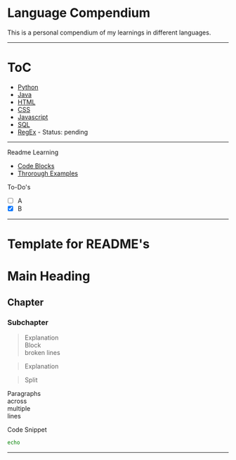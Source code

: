 # Language Compendium
This is a personal compendium of my learnings in different languages.

---

# ToC

- [Python](https://github.com/Big-P/Language-Compendium/tree/main/src/Python)
- [Java](https://github.com/Big-P/Language-Compendium/tree/main/src/Java)
- [HTML](https://github.com/Big-P/Language-Compendium/tree/main/src/HTML)
- [CSS](https://github.com/Big-P/Language-Compendium/tree/main/src/CSS)
- [Javascript](https://github.com/Big-P/Language-Compendium/tree/main/src/Javascript)
- [SQL](https://github.com/Big-P/Language-Compendium/tree/main/src/SQL)
- [RegEx](https://github.com/Big-P/Language-Compendium/tree/main/src/RegEx) - Status: pending

---

Readme Learning
- [Code Blocks](https://rdmd.readme.io/docs/code-blocks)
- [Throrough Examples](https://sindresorhus.com/github-markdown-css/)

To-Do's
- [ ] A
- [X] B

---

# Template for README's

# Main Heading
## Chapter
### **Subchapter**

> Explanation <br>
> Block <br>
> broken lines <br>

> Explanation

> Split

<p>
Paragraphs  <br>
across <br>
multiple <br>
lines <br>
</p>

Code Snippet
```bash
echo
```
---